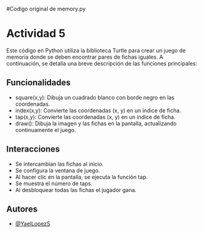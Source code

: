 #Codigo original de memory.py

# Actividad 5

Este código en Python utiliza la biblioteca Turtle para crear un juego de memoria donde se deben encontrar pares de fichas iguales. A continuación, se detalla una breve descripción de las funciones principales:


## Funcionalidades

- square(x,y): Dibuja un cuadrado blanco con borde negro en las coordenadas.
- index(x,y): Convierte las coordenadas (x, y) en un índice de ficha.
- tap(x,y): Convierte las coordenadas (x, y) en un índice de ficha.
- draw(): Dibuja la imagen y las fichas en la pantalla, actualizando continuamente el juego.

## Interacciones
- Se intercambian las fichas al inicio.
- Se configura la ventana de juego.
- Al hacer clic en la pantalla, se ejecuta la función tap.
- Se muestra el número de taps.
- Al desbloquear todas las fichas el jugador gana.

## Autores
- [@YaelLopezS](https://github.com/YaelLopezS)
